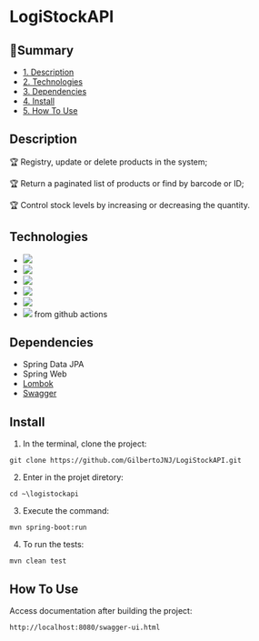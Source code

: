 # LogiStockAPI
## :book:Summary 
* [1. Description](#description)
* [2. Technologies](#technologies)
* [3. Dependencies](#dependencies)
* [4. Install](#install)
* [5. How To Use](#how-to-use)

## Description
:trophy: Registry, update or delete products in the system;

:trophy: Return a paginated list of products or find by barcode or ID;

:trophy: Control stock levels by increasing or decreasing the quantity.

## Technologies
- <img src="https://img.shields.io/static/v1?label=java&message=language&color=red&style=for-the-badge&logo=java"/>
- <img src="https://img.shields.io/static/v1?label=maven&message=build&color=red&style=for-the-badge&logo=apachemaven"/>
- <img src="https://img.shields.io/static/v1?label=postgres&message=database&color=blue&style=for-the-badge&logo=postgresql"/>
- <img src="https://img.shields.io/static/v1?label=spring&message=framework&color=green&style=for-the-badge&logo=spring"/>
- <img src="https://img.shields.io/static/v1?label=junit&message=tests&color=darkgreen&style=for-the-badge&logo=junit5"/>
- <img src="https://img.shields.io/static/v1?label=aws&message=deploy&color=orange&style=for-the-badge&logo=aws"/> from github actions

## Dependencies
 - Spring Data JPA
 - Spring Web
 - [Lombok](https://projectlombok.org/)
 - [Swagger](https://swagger.io/)

## Install 
1. In the terminal, clone the project:
```shell script
git clone https://github.com/GilbertoJNJ/LogiStockAPI.git
```

2. Enter in the projet diretory:
```shell script
cd ~\logistockapi
```

3. Execute the command:
```shell script
mvn spring-boot:run
```

4. To run the tests:
```shell script
mvn clean test
```

## How To Use 

Access documentation after building the project:
```
http://localhost:8080/swagger-ui.html
```
